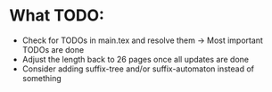 # What TODO:
- Check for TODOs in main.tex and resolve them -> Most important TODOs are done
- Adjust the length back to 26 pages once all updates are done
- Consider adding suffix-tree and/or suffix-automaton instead of something